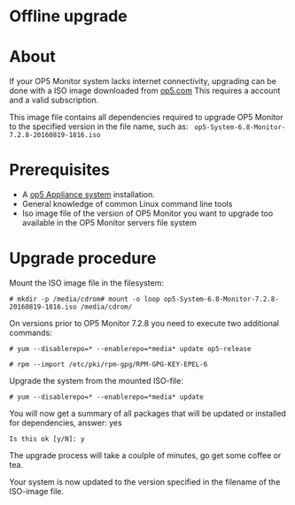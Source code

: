 # Offline upgrade

# About

If your OP5 Monitor system lacks internet connectivity, upgrading can be done with a ISO image downloaded from [op5.com](https://www.op5.com/download-op5-monitor/archive/) This requires a account and a valid subscription.

This image file contains all dependencies required to upgrade OP5 Monitor to the specified version in the file name, such as: ` op5-System-6.8-Monitor-7.2.8-20160819-1816.iso`

# Prerequisites

- A [op5 Appliance system](https://kb.op5.com/display/APSDOC/op5+Appliance+System) installation.
- General knowledge of common Linux command line tools
- Iso image file of the version of OP5 Monitor you want to upgrade too available in the OP5 Monitor servers file system

# Upgrade procedure

Mount the ISO image file in the filesystem:

``` {style="margin-left: 30.0px;"}
# mkdir -p /media/cdrom# mount -o loop op5-System-6.8-Monitor-7.2.8-20160819-1816.iso /media/cdrom/
```

On versions prior to OP5 Monitor 7.2.8 you need to execute two additional commands:

    # yum --disablerepo=* --enablerepo=*media* update op5-release

    # rpm --import /etc/pki/rpm-gpg/RPM-GPG-KEY-EPEL-6

Upgrade the system from the mounted ISO-file:

`# yum --disablerepo=* --enablerepo=*media* update`

You will now get a summary of all packages that will be updated or installed for dependencies, answer: yes

`Is this ok [y/N]: y`

The upgrade process will take a coulple of minutes, go get some coffee or tea.

Your system is now updated to the version specified in the filename of the ISO-image file.
